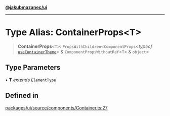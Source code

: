 [**@jakubmazanec/ui**](../README.md)

---

# Type Alias: ContainerProps\<T\>

> **ContainerProps**\<`T`\>: `PropsWithChildren`\<`ComponentProps`\<_typeof_
> [`useContainerTheme`](../functions/useContainerTheme.md)\> & `ComponentPropsWithoutRef`\<`T`\> &
> `object`\>

## Type Parameters

• **T** _extends_ `ElementType`

## Defined in

[packages/ui/source/components/Container.ts:27](https://github.com/jakubmazanec/tools/blob/a4967209f10f2b04ade958bd873ac46f1290cee7/packages/ui/source/components/Container.ts#L27)
